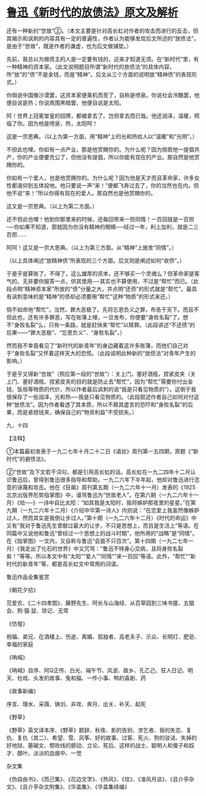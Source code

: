 # [鲁迅《新时代的放债法》原文及解析](https://www.vrrw.net/wx/7786.html)

还有一种新的“世故”②。（本文主要是针对高长虹对作者的攻击而进行的反击，但其揭示和讽刺的内容具有一定的普遍性，作者认为能够发现后文所述的“放债法”，是由于“世故”，既是作者的谦虚，也为后文做铺垫。）

先前，我总以为做债主的人是一定要有钱的，近来才知道无须。在“新时代”里，有一种精神的资本家。（此文说明题目所谓“新时代的放债法”的具体内容，所“放”的“债”不是金钱，而是“精神”。后文从三个方面的说明放“精神债”的表现形式。）



你倘说中国像沙漠罢，这资本家便乘机而至了，自称是喷泉。你说社会冷酷罢，他便自说是热；你说周围黑暗罢，他便自说是太阳。

阿！世界上冠冕堂皇的招牌，都被拿去了。岂但拿去而已哉。他还润泽，温暖，照临了你。因为他是喷泉，热，太阳呵！

这是一宗恩典。（以上为第一方面，用“精神”上的光和热给人以“温暖”和“光明”。）

不但此也哩。你如有一点产业，那是他赏赐你的。为什么呢？因为倘若他一提倡共产，你的产业便要充公了，但他没有提倡，所以你能有现在的产业。那自然是他赏赐你的。

你如有一个爱人，也是他赏赐你的。为什么呢？因为他是天才而且革命家，许多女性都渴仰到五体投地。他只要说一声“来！”便都飞奔过去了，你的当然也在内。但他不说“来！”所以你得有现在的爱人。那自然也是他赏赐你的。

这又是一宗恩典。（以上为第二方面。）

还不但此也哩！他到你那里来的时候，还每回带来一担同情！一百回就是一百担──你如果不知道，那就因为你没有精神的眼睛──经过一年，利上加利，就是二三百担……

阿阿！这又是一宗大恩典。（以上为第三方面。从“精神”上施舍“同情”。）

（以上具体阐述“放精神债”所表现的三个方面。后文则是阐述如何“收债”。）

于是乎是算账了。不得了，这么雄厚的资本，还不够买一个灵魂么？但革命家是客气的，无非要你报答一点，供其使用──其实也不算使用，不过是“帮忙”而已。（此段点明“精神资本家”所放的“债”分量之大，并点明“还债”的形式就是“帮忙”。最具有讽刺意味的是“精神”的债却必须要用“帮忙”这种“物质”的形式来还。）

倘不如命地“帮忙”，当然，罪大恶极了。先将忘恩负义之罪，布告于天下。而且不但此也，还有许多罪恶，写在账簿上哩，一旦发布，你便要“身败名裂”了。想不“身败名裂”么，只有一条路，就是赶快来“帮忙”以赎罪。（此段讲述“不还债”的后果——“罪大恶极”、“忘恩负义”、“身败名裂”。）

然而我不幸竟看见了“新时代的新青年”的身边藏着这许多账簿，而他们自己对于“身败名裂”又怀着这样天大的恐慌。（此段说明此种新的“放债法”对青年产生的影响。）

于是乎又得新“世故”（照应第一段的“世故”）：关上门，塞好酒瓶，捏紧皮夹（关上门、塞好酒瓶、捏紧皮夹的目的就是防止去“帮忙”，因为“帮忙”需要你付出金钱、饭局等物质的代价，所以作者最后讽刺的说“我是只看见物质的”）。这倒于我很保存了一些润泽，光和热──我是只看见物质的。（此段叙述作者自己如何对付这种“放债法”。因为作者看透了其本质，所以不屑其虚言的恐吓和“身败名裂”的后果，而是紧捂钱夹，确保自己的“物资利益”不受损失。）

九，十四





【注释】

①本篇最初发表于一九二七年十月二十二日《语丝》周刊第一五四期，原题《“新时代”的避债法》。

②“世故”及下文若干词句，都是引用高长虹的话。高长虹在一九二四年十二月认识鲁迅后，曾得到鲁迅很多指导和帮助。一九二六年下半年起，他却对鲁迅进行恣意的诬蔑和攻击。他在《狂飙》周刊第五期（一九二六年十一月）发表的《1925北京出版界形势指掌图》中，谩骂鲁迅为“世故老人”。在第六期（一九二六年十一月）《给──》一诗中自比太阳：“如其我是太阳时，我将嫉妒那夜里的星星。”在第九期（一九二六年十二月）《介绍中华第一诗人》内则说：“在恋爱上我虽然像嫉妒过人，然而其实是我倒让步过人。”第十期（一九二六年十二月）《时代的命运》中又有“我对于鲁迅先生曾献过最大的让步，不只是思想上，而且是生活上”等语。在同篇中又说他和鲁迅“曾经过一个思想上的战斗时期”，他所用的“战略”是“同情”。在《指掌图》一文内，又自称与鲁迅“会面不只百次”。第十四期（一九二七年一月）《我走出了化石的世界》中又咒骂：“鲁迅不特身心交病，且将身败名裂矣！”等等。所以本文中有“太阳”“爱人”“同情”“来一百回”等语。此外，“帮忙”“新时代的新青年”等，都是高长虹文中常用的词语。

鲁迅作品全集鉴赏

《朝花夕拾》

范爱农、《二十四孝图》、藤野先生、阿长与山海经、从百草园到三味书屋、五猖会、狗·猫·鼠、琐记、无常

《仿徨》

祝福、弟兄、在酒楼上、伤逝、离婚、孤独者、高老夫子、示众、长明灯、肥皂、幸福的家庭

《呐喊》

《呐喊》自序、阿Q正传、白光、端午节、风波、故乡、孔乙己、狂人日记、明天、社戏、头发的故事、兔和猫、一件小事、鸭的喜剧、药

《故事新编》

序言、理水、采薇、铸剑、非攻、奔月、出关、补天、起死

《野草》

《野草》英文译本序、《野草》题辞、秋夜、影的告别、求乞者、我的失恋、复仇、复仇〔其二〕、希望、雪、风筝、好的故事、过客、死火、狗的驳诘、失掉的好地狱、墓碣文、颓败线的颤动、立论、死后、这样的战士、聪明人和傻子和奴才、腊叶、淡淡的血痕中、一觉

杂文集

《伪自由书》、《而己集》、《花边文学》、《热风》、《坟》、《准风月谈》、《且介亭杂文》、《且介亭杂文附集》、《华盖集》、《华盖集续编》

